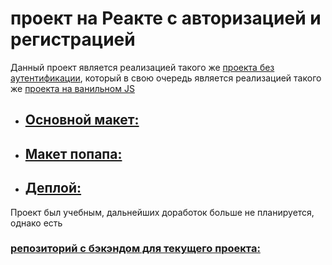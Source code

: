 # проект на Реакте с авторизацией и регистрацией

Данный проект является реализацией такого же [проекта без аутентификации](https://github.com/loki87by/mesto-react), который в свою очередь является реализацией такого же [проекта на ванильном JS](https://github.com/loki87by/mesto)

* ## [Основной макет:](https://www.figma.com/file/bjyvbKKJN2naO0ucURl2Z0/JavaScript.-Sprint-5?node-id=0%3A1) 
* ## [Макет попапа:](https://www.figma.com/file/kRVLKwYG3d1HGLvh7JFWRT/JavaScript.-Sprint-6?node-id=0%3A1) 
* ## [Деплой:](https://loki87by.github.io/react-mesto-auth/) 

Проект был учебным, дальнейших доработок больше не планируется, однако есть  
### [репозиторий с бэкэндом для текущего проекта: ](https://github.com/loki87by/react-mesto-api-full) 
